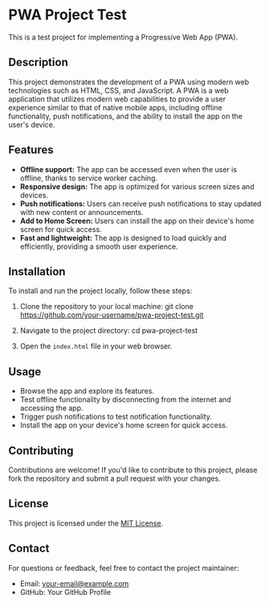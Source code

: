 # PWA Project Test

This is a test project for implementing a Progressive Web App (PWA).

## Description

This project demonstrates the development of a PWA using modern web technologies such as HTML, CSS, and JavaScript. A PWA is a web application that utilizes modern web capabilities to provide a user experience similar to that of native mobile apps, including offline functionality, push notifications, and the ability to install the app on the user's device.

## Features

- **Offline support:** The app can be accessed even when the user is offline, thanks to service worker caching.
- **Responsive design:** The app is optimized for various screen sizes and devices.
- **Push notifications:** Users can receive push notifications to stay updated with new content or announcements.
- **Add to Home Screen:** Users can install the app on their device's home screen for quick access.
- **Fast and lightweight:** The app is designed to load quickly and efficiently, providing a smooth user experience.

## Installation

To install and run the project locally, follow these steps:

1. Clone the repository to your local machine:
git clone https://github.com/your-username/pwa-project-test.git

2. Navigate to the project directory:
cd pwa-project-test

4. Open the `index.html` file in your web browser.

## Usage

- Browse the app and explore its features.
- Test offline functionality by disconnecting from the internet and accessing the app.
- Trigger push notifications to test notification functionality.
- Install the app on your device's home screen for quick access.

## Contributing

Contributions are welcome! If you'd like to contribute to this project, please fork the repository and submit a pull request with your changes.

## License

This project is licensed under the [MIT License](LICENSE).

## Contact

For questions or feedback, feel free to contact the project maintainer:
- Email: your-email@example.com
- GitHub: Your GitHub Profile
